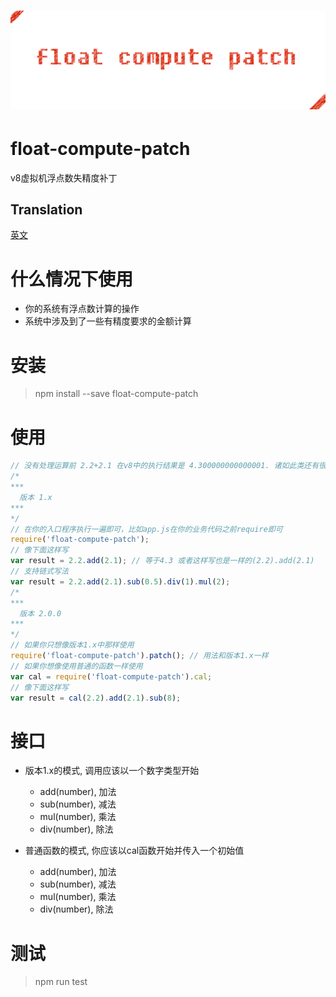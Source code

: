 # ﻿![float-compute-patch](static/logo.png)

# float-compute-patch
v8虚拟机浮点数失精度补丁

## Translation
[英文](README.md)

# 什么情况下使用
- 你的系统有浮点数计算的操作
- 系统中涉及到了一些有精度要求的金额计算

# 安装
> npm install --save float-compute-patch

# 使用
```javascript
// 没有处理运算前 2.2+2.1 在v8中的执行结果是 4.300000000000001. 诸如此类还有很多其他的问题
/*
***
  版本 1.x
***
*/
// 在你的入口程序执行一遍即可，比如app.js在你的业务代码之前require即可
require('float-compute-patch');
// 像下面这样写
var result = 2.2.add(2.1); // 等于4.3 或者这样写也是一样的(2.2).add(2.1)
// 支持链式写法
var result = 2.2.add(2.1).sub(0.5).div(1).mul(2);
/*
***
  版本 2.0.0
***
*/
// 如果你只想像版本1.x中那样使用
require('float-compute-patch').patch(); // 用法和版本1.x一样
// 如果你想像使用普通的函数一样使用
var cal = require('float-compute-patch').cal;
// 像下面这样写
var result = cal(2.2).add(2.1).sub(8);
```

# 接口
- 版本1.x的模式, 调用应该以一个数字类型开始
  - add(number), 加法
  - sub(number), 减法
  - mul(number), 乘法
  - div(number), 除法

- 普通函数的模式, 你应该以cal函数开始并传入一个初始值
  - add(number), 加法
  - sub(number), 减法
  - mul(number), 乘法
  - div(number), 除法

# 测试
> npm run test
